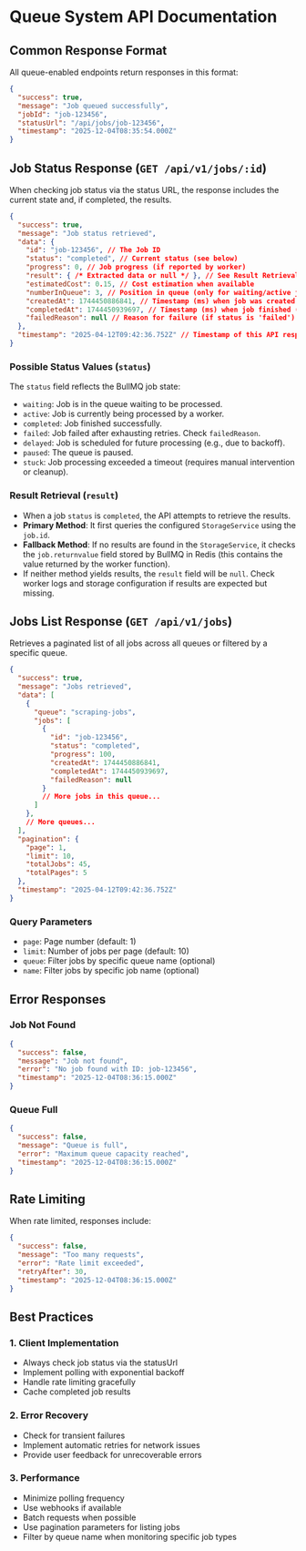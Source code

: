 # Queue System API Documentation

## Common Response Format

All queue-enabled endpoints return responses in this format:

```json
{
  "success": true,
  "message": "Job queued successfully",
  "jobId": "job-123456",
  "statusUrl": "/api/jobs/job-123456",
  "timestamp": "2025-12-04T08:35:54.000Z"
}
```

## Job Status Response (`GET /api/v1/jobs/:id`)

When checking job status via the status URL, the response includes the current state and, if completed, the results.

```json
{
  "success": true,
  "message": "Job status retrieved",
  "data": {
    "id": "job-123456", // The Job ID
    "status": "completed", // Current status (see below)
    "progress": 0, // Job progress (if reported by worker)
    "result": { /* Extracted data or null */ }, // See Result Retrieval below
    "estimatedCost": 0.15, // Cost estimation when available
    "numberInQueue": 3, // Position in queue (only for waiting/active jobs)
    "createdAt": 1744450886841, // Timestamp (ms) when job was created
    "completedAt": 1744450939697, // Timestamp (ms) when job finished (if completed/failed)
    "failedReason": null // Reason for failure (if status is 'failed')
  },
  "timestamp": "2025-04-12T09:42:36.752Z" // Timestamp of this API response
}
```

### Possible Status Values (`status`)

The `status` field reflects the BullMQ job state:

- `waiting`: Job is in the queue waiting to be processed.
- `active`: Job is currently being processed by a worker.
- `completed`: Job finished successfully.
- `failed`: Job failed after exhausting retries. Check `failedReason`.
- `delayed`: Job is scheduled for future processing (e.g., due to backoff).
- `paused`: The queue is paused.
- `stuck`: Job processing exceeded a timeout (requires manual intervention or cleanup).

### Result Retrieval (`result`)

- When a job `status` is `completed`, the API attempts to retrieve the results.
- **Primary Method**: It first queries the configured `StorageService` using the `job.id`.
- **Fallback Method**: If no results are found in the `StorageService`, it checks the `job.returnvalue` field stored by BullMQ in Redis (this contains the value returned by the worker function).
- If neither method yields results, the `result` field will be `null`. Check worker logs and storage configuration if results are expected but missing.

## Jobs List Response (`GET /api/v1/jobs`)

Retrieves a paginated list of all jobs across all queues or filtered by a specific queue.

```json
{
  "success": true,
  "message": "Jobs retrieved",
  "data": [
    {
      "queue": "scraping-jobs",
      "jobs": [
        {
          "id": "job-123456",
          "status": "completed",
          "progress": 100,
          "createdAt": 1744450886841,
          "completedAt": 1744450939697,
          "failedReason": null
        }
        // More jobs in this queue...
      ]
    },
    // More queues...
  ],
  "pagination": {
    "page": 1,
    "limit": 10,
    "totalJobs": 45,
    "totalPages": 5
  },
  "timestamp": "2025-04-12T09:42:36.752Z"
}
```

### Query Parameters

- `page`: Page number (default: 1)
- `limit`: Number of jobs per page (default: 10)
- `queue`: Filter jobs by specific queue name (optional)
- `name`: Filter jobs by specific job name (optional)

## Error Responses

### Job Not Found

```json
{
  "success": false,
  "message": "Job not found",
  "error": "No job found with ID: job-123456",
  "timestamp": "2025-12-04T08:36:15.000Z"
}
```

### Queue Full

```json
{
  "success": false,
  "message": "Queue is full",
  "error": "Maximum queue capacity reached",
  "timestamp": "2025-12-04T08:36:15.000Z"
}
```

## Rate Limiting

When rate limited, responses include:

```json
{
  "success": false,
  "message": "Too many requests",
  "error": "Rate limit exceeded",
  "retryAfter": 30,
  "timestamp": "2025-12-04T08:36:15.000Z"
}
```

## Best Practices

### 1. Client Implementation
- Always check job status via the statusUrl
- Implement polling with exponential backoff
- Handle rate limiting gracefully
- Cache completed job results

### 2. Error Recovery
- Check for transient failures
- Implement automatic retries for network issues
- Provide user feedback for unrecoverable errors

### 3. Performance
- Minimize polling frequency
- Use webhooks if available
- Batch requests when possible
- Use pagination parameters for listing jobs
- Filter by queue name when monitoring specific job types